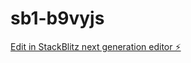 # sb1-b9vyjs

[Edit in StackBlitz next generation editor ⚡️](https://stackblitz.com/~/github.com/Aubreeli/sb1-b9vyjs)